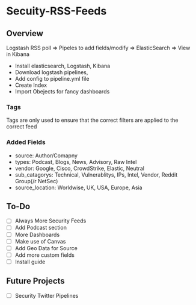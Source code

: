 # Secuity-RSS-Feeds

## Overview

Logstash RSS poll => Pipeles to add fields/modify => ElasticSearch => View in Kibana

- Install elasticsearch, Logstash, Kibana
- Download logstash pipelines,
- Add config to pipeline.yml file
- Create Index
- Import Obejects for fancy dashboards

### Tags
Tags are only used to ensure that the correct filters are applied to the correct feed

### Added Fields

- source: Author/Comapny
- types: Podcast, Blogs, News, Advisory, Raw Intel
- vendor: Google, Cisco, CrowdStrike, Elastic, Neutral 
- sub_catagorys: Technical, Vulnerablitys, IPs, Intel, Vendor, Reddit Group(/r NetSec)
- source_location: Worldwise, UK, USA, Europe, Asia

## To-Do
- [ ] Always More Security Feeds
- [ ] Add Podcast section
- [ ] More Dashboards
- [ ] Make use of Canvas
- [ ] Add Geo Data for Source
- [ ] Add more custom fields
- [ ] Install guide

## Future Projects 
- [ ] Security Twitter Pipelines
